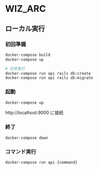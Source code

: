 # WIZ_ARC

## ローカル実行

### 初回準備

```sh
docker-compose build
docker-compose up

# 別窓実行
docker-compose run api rails db:create
docker-compose run api rails db:migrate
```

### 起動

```sh
docker-compose up
```

http://localhost:9000 に接続

### 終了

```sh
docker-compose down
```

### コマンド実行

```sh
docker-compose run api {command}
```
